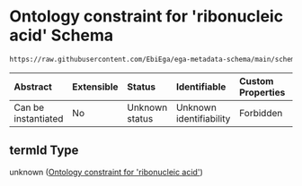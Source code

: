 # Ontology constraint for 'ribonucleic acid' Schema

```txt
https://raw.githubusercontent.com/EbiEga/ega-metadata-schema/main/schemas/EGA.experiment.json#/anyOf/1/if/properties/assayedBiologicalMacromolecule/properties/termId
```



| Abstract            | Extensible | Status         | Identifiable            | Custom Properties | Additional Properties | Access Restrictions | Defined In                                                                           |
| :------------------ | :--------- | :------------- | :---------------------- | :---------------- | :-------------------- | :------------------ | :----------------------------------------------------------------------------------- |
| Can be instantiated | No         | Unknown status | Unknown identifiability | Forbidden         | Allowed               | none                | [EGA.experiment.json\*](../../../schemas/EGA.experiment.json "open original schema") |

## termId Type

unknown ([Ontology constraint for 'ribonucleic acid'](ega-9-anyof-if-the-assayed-molecule-is-ribonucleic-acid-then-the-assay-type-must-be-of-rna-asay-type-if-properties-assayedbiologicalmacromolecule-properties-ontology-constraint-for-ribonucleic-acid.md))
